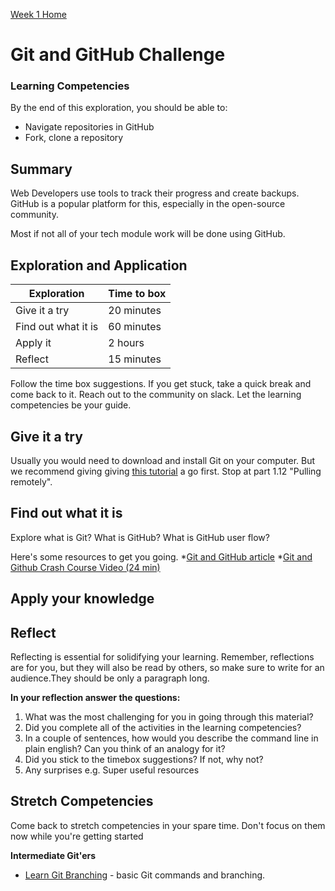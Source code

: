 [Week 1 Home](../)

# Git and GitHub Challenge

### Learning Competencies
By the end of this exploration, you should be able to:

- Navigate repositories in GitHub
- Fork, clone a repository


## Summary
Web Developers use tools to track their progress and create backups. GitHub is a popular platform for this, especially in the open-source community.

Most if not all of your tech module work will be done using GitHub.

## Exploration and Application

Exploration | Time to box |
------------|----------|
Give it a try | 20 minutes
Find out what it is | 60 minutes |
Apply it | 2 hours |
Reflect | 15 minutes |

Follow the time box suggestions. If you get stuck, take a quick break and come back to it. Reach out to the community on slack. Let the learning competencies be your guide.


## Give it a try
Usually you would need to download and install Git on your computer. But we recommend giving giving [this tutorial](https://try.github.io/levels/1/challenges/1) a go first. Stop at part 1.12 "Pulling remotely".

## Find out what it is
Explore what is Git? What is GitHub? What is GitHub user flow?

Here's some resources to get you going.
*[Git and GitHub article]()
*[Git and Github Crash Course Video (24 min)](https://www.youtube.com/watch?v=SWYqp7iY_Tc)

## Apply your knowledge

## Reflect
Reflecting is essential for solidifying your learning. Remember, reflections are for you, but they will also be read by others, so make sure to write for an audience.They should be only a paragraph long.

__In your reflection answer the questions:__
1. What was the most challenging for you in going through this material?
2. Did you complete all of the activities in the learning competencies?
3. In a couple of sentences, how would you describe the command line in plain english? Can you think of an analogy for it?
4. Did you stick to the timebox suggestions? If not, why not?
4. Any surprises e.g. Super useful resources


## Stretch Competencies
Come back to stretch competencies in your spare time. Don't focus on them now while you're getting started


**Intermediate Git'ers**
- [Learn Git Branching](http://pcottle.GitHub.io/learnGitBranching/) - basic Git commands and branching.
